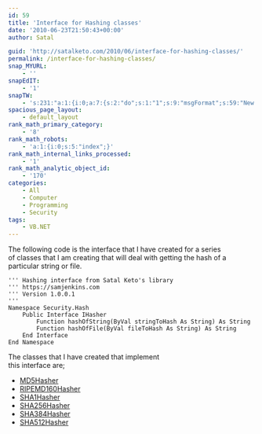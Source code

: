 ```yaml
---
id: 59
title: 'Interface for Hashing classes'
date: '2010-06-23T21:50:43+00:00'
author: Satal

guid: 'http://satalketo.com/2010/06/interface-for-hashing-classes/'
permalink: /interface-for-hashing-classes/
snap_MYURL:
    - ''
snapEdIT:
    - '1'
snapTW:
    - 's:231:"a:1:{i:0;a:7:{s:2:"do";s:1:"1";s:9:"msgFormat";s:59:"New post (%TITLE%) has been published on %SITENAME% - %URL%";s:8:"attchImg";s:1:"1";s:9:"isAutoImg";s:1:"A";s:8:"imgToUse";s:0:"";s:9:"isAutoURL";s:1:"A";s:8:"urlToUse";s:0:"";}}";'
spacious_page_layout:
    - default_layout
rank_math_primary_category:
    - '8'
rank_math_robots:
    - 'a:1:{i:0;s:5:"index";}'
rank_math_internal_links_processed:
    - '1'
rank_math_analytic_object_id:
    - '170'
categories:
    - All
    - Computer
    - Programming
    - Security
tags:
    - VB.NET
---
```


The following code is the interface that I have created for a series  
of classes that I am creating that will deal with getting the hash of a  
particular string or file.

```vbnet
''' Hashing interface from Satal Keto's library
''' https://samjenkins.com
''' Version 1.0.0.1
'''
Namespace Security.Hash
    Public Interface IHasher
        Function hashOfString(ByVal stringToHash As String) As String
        Function hashOfFile(ByVal fileToHash As String) As String
    End Interface
End Namespace
```

The classes that I have created that implement  
this interface are;

- [MD5Hasher](https://samjenkins.com/md5-hash-of-string-or-file/ "Calculate MD5 hash of string or file")
- [RIPEMD160Hasher](https://samjenkins.com/ripemd160-hash-of-string-or-file/ "Calculate RIPEMD160 Hash of string or file")
- [SHA1Hasher](https://samjenkins.com/sha1-hash-of-string-or-file/ "Calculate SHA1 hash of string or file")
- [SHA256Hasher](https://samjenkins.com/sha256-hash-of-string-or-file/ "Calculate SHA256 hash of string or file")
- [SHA384Hasher](https://samjenkins.com/sha384-hash-of-string-or-file/ "Calculate SHA384 hash of string or file")
- [SHA512Hasher](https://samjenkins.com/sha512-hash-of-string-or-file/ "Calculate SHA512 hash of string or file")